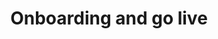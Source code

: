 ---
title: 'Onboarding and go live'
breadcrumb_title: 'Onboarding and go live'
meta_title: "Onboarding and go live - MultiSafepay Docs"
read_more: "."
logo: '/svgs/Getting started.svg'
url: '/account/onboarding-golive/'
layout: 'faqplugins'
weight: 30
short_description: "Sign up for a live account and provide screening information."
---